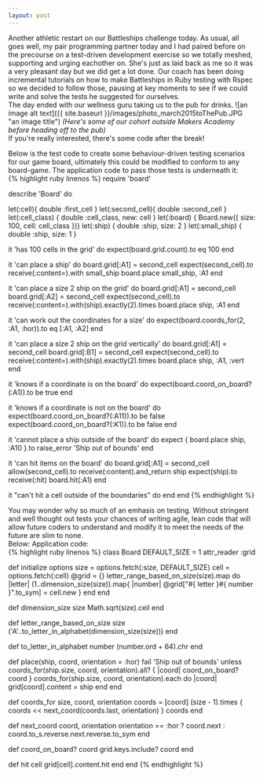```yaml
---
layout: post
---
```

Another athletic restart on our Battleships challenge today.  As usual, all goes well, my pair programming partner today and I had paired before on the precourse on a test-driven development exercise so we totally meshed, supporting and urging eachother on.  She's just as laid back as me so it was a very pleasant day but we did get a lot done.  Our coach has been doing incremental tutorials on how to make Battleships in Ruby testing with Rspec so we decided to follow those, pausing at key moments to see if we could write and solve the tests he suggested for ourselves.  
The day ended with our wellness guru taking us to the pub for drinks.
![an image alt text]({{ site.baseurl }}/images/photo_march2015toThePub.JPG "an image title")
*(Here's some of our cohort outside Makers Academy before heading off to the pub)*  
If you're really interested, there's some code after the break!
<!--more-->
Below is the test code to create some behaviour-driven testing scenarios for our game board, ultimately this could be modified to conform to any board-game.  The application code to pass those tests is underneath it:  
{% highlight ruby linenos %}
require 'board'

describe 'Board' do

  let(:cell){ double :first_cell }
  let(:second_cell){ double :second_cell }
  let(:cell_class) { double :cell_class, new: cell }
  let(:board) { Board.new({ size: 100, cell: cell_class })}
  let(:ship) { double :ship, size: 2 }
  let(:small_ship) { double :ship, size: 1 }


  it 'has 100 cells in the grid' do
    expect(board.grid.count).to eq 100
  end

  it 'can place a ship' do
    board.grid[:A1] = second_cell
    expect(second_cell).to receive(:content=).with small_ship
    board.place small_ship, :A1
  end

  it 'can place a size 2 ship on the grid' do
    board.grid[:A1] = second_cell
    board.grid[:A2] = second_cell
    expect(second_cell).to receive(:content=).with(ship).exactly(2).times
    board.place ship, :A1
  end

  it 'can work out the coordinates for a size' do
    expect(board.coords_for(2, :A1, :hor)).to eq [:A1, :A2]
  end

  it 'can place a size 2 ship on the grid vertically' do
    board.grid[:A1] = second_cell
    board.grid[:B1] = second_cell
    expect(second_cell).to receive(:content=).with(ship).exactly(2).times
    board.place ship, :A1, :vert
  end

  it 'knows if a coordinate is on the board' do
    expect(board.coord_on_board?(:A1)).to be true
  end

  it 'knows if a coordinate is not on the board' do
    expect(board.coord_on_board?(:A11)).to be false
    expect(board.coord_on_board?(:K1)).to be false
  end

  it 'cannot place a ship outside of the board' do
    expect { board.place ship, :A10 }.to raise_error 'Ship out of bounds'
  end

  it 'can hit items on the board' do
    board.grid[:A1] = second_cell
    allow(second_cell).to receive(:content).and_return ship
    expect(ship).to receive(:hit)
    board.hit(:A1)
  end

  it "can't hit a cell outside of the boundaries" do
  end
end
{% endhighlight %}

You may wonder why so much of an emhasis on testing.  Without stringent and well thought out tests your chances of writing agile, lean code that will allow future coders to understand and modify it to meet the needs of the future are slim to none.  
Below:  Application code:  
{% highlight ruby linenos %}
class Board
  DEFAULT_SIZE = 1
  attr_reader :grid

  def initialize options
    size = options.fetch(:size, DEFAULT_SIZE)
    cell = options.fetch(:cell)
    @grid = {}
    letter_range_based_on_size(size).map do |letter|
      (1..dimension_size(size)).map{ |number| @grid["#{ letter }#{ number }".to_sym] = cell.new }
    end
  end

  def dimension_size size
    Math.sqrt(size).ceil
  end

  def letter_range_based_on_size size
    ('A'..to_letter_in_alphabet(dimension_size(size)))
  end

  def to_letter_in_alphabet number
    (number.ord + 64).chr
  end

  def place(ship, coord, orientation = :hor)
    fail 'Ship out of bounds' unless coords_for(ship.size, coord, orientation).all? { |coord| coord_on_board? coord }
    coords_for(ship.size, coord, orientation).each do |coord|
      grid[coord].content = ship
    end
  end

  def coords_for size, coord, orientation
    coords = [coord]
    (size - 1).times { coords << next_coord(coords.last, orientation) }
    coords
  end

  def next_coord coord, orientation
    orientation == :hor ? coord.next : coord.to_s.reverse.next.reverse.to_sym
  end

  def coord_on_board? coord
    grid.keys.include? coord
  end

  def hit cell
    grid[cell].content.hit
  end
end
{% endhighlight %}
